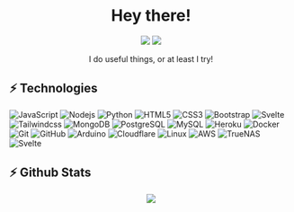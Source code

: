 <h1 align="center">Hey there!</h1>
<p align="center">
  <img src="https://img.shields.io/badge/powered by-oxygen-white?style=for-the-badge&labelColor=4D4D4D"> <img src="https://img.shields.io/badge/And-coffee-6f4e37?style=for-the-badge&labelColor=4D4D4D"> 
  </p>

<p align="center">I do useful things, or at least I try!</p>

## ⚡ Technologies

<p align="center">
  
![JavaScript](https://img.shields.io/badge/-JavaScript-F7DF1E?style=flat-square&logo=javascript&logoColor=white)
![Nodejs](https://img.shields.io/badge/-Nodejs-339933?style=flat-square&logo=Node.js&logoColor=white)
![Python](https://img.shields.io/badge/-Python-3776AB?style=flat-square&logo=Python&logoColor=white)
![HTML5](https://img.shields.io/badge/-HTML5-E34F26?style=flat-square&logo=html5&logoColor=white)
![CSS3](https://img.shields.io/badge/-CSS3-1572B6?style=flat-square&logo=css3&logoColor=white)
![Bootstrap](https://img.shields.io/badge/-Bootstrap-7952B3?style=flat-square&logo=bootstrap&logoColor=white)
![Svelte](https://img.shields.io/badge/-Svelte-ff3e00?style=flat-square&logo=svelte&logoColor=white)
![Tailwindcss](https://img.shields.io/badge/-TailwindCSS-0ea5e9?style=flat-square&logo=tailwindcss&logoColor=white)
![MongoDB](https://img.shields.io/badge/-MongoDB-47A248?style=flat-square&logo=mongodb&logoColor=white)
![PostgreSQL](https://img.shields.io/badge/-PostgreSQL-4169E1?style=flat-square&logo=postgresql&logoColor=white)
![MySQL](https://img.shields.io/badge/-MySQL-4479A1?style=flat-square&logo=mysql&logoColor=white)
![Heroku](https://img.shields.io/badge/-Heroku-430098?style=flat-square&logo=heroku&logoColor=white)
![Docker](https://img.shields.io/badge/-Docker-2496ED?style=flat-square&logo=docker&logoColor=white)
![Git](https://img.shields.io/badge/-Git-F05032?style=flat-square&logo=git&logoColor=white)
![GitHub](https://img.shields.io/badge/-GitHub-181717?style=flat-square&logo=github&logoColor=white)
![Arduino](https://img.shields.io/badge/-Arduino-00979D?style=flat-square&logo=arduino&logoColor=white)
![Cloudflare](https://img.shields.io/badge/-Cloudflare-F38020?style=flat-square&logo=cloudflare&logoColor=white)
![Linux](https://img.shields.io/badge/-Linux-FCC624?style=flat-square&logo=linux&logoColor=white)
![AWS](https://img.shields.io/badge/-Amazon%20AWS-232F3E?style=flat-square&logo=amazonaws&logoColor=white)
![TrueNAS](https://img.shields.io/badge/-TrueNAS-0095D5?style=flat-square&logo=truenas&logoColor=white)
![Svelte](https://img.shields.io/badge/-Svelte-ff3e00?style=flat-square&logo=svelte&logoColor=white)



## ⚡ Github Stats
<p align="center">
  <img src="https://github-readme-stats.vercel.app/api?username=shadowoff09&count_private=true&show_icons=true&theme=dark&hide_border=true&icon_color=FFFFFF&bg_color=4D4D4D&text_color=FFFFFF">
</p>





